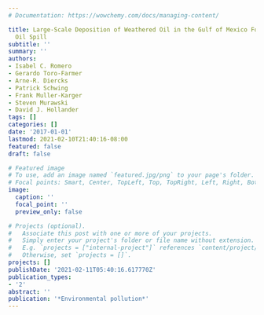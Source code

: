 ```yaml
---
# Documentation: https://wowchemy.com/docs/managing-content/

title: Large-Scale Deposition of Weathered Oil in the Gulf of Mexico Following a Deep-Water
  Oil Spill
subtitle: ''
summary: ''
authors:
- Isabel C. Romero
- Gerardo Toro-Farmer
- Arne-R. Diercks
- Patrick Schwing
- Frank Muller-Karger
- Steven Murawski
- David J. Hollander
tags: []
categories: []
date: '2017-01-01'
lastmod: 2021-02-10T21:40:16-08:00
featured: false
draft: false

# Featured image
# To use, add an image named `featured.jpg/png` to your page's folder.
# Focal points: Smart, Center, TopLeft, Top, TopRight, Left, Right, BottomLeft, Bottom, BottomRight.
image:
  caption: ''
  focal_point: ''
  preview_only: false

# Projects (optional).
#   Associate this post with one or more of your projects.
#   Simply enter your project's folder or file name without extension.
#   E.g. `projects = ["internal-project"]` references `content/project/deep-learning/index.md`.
#   Otherwise, set `projects = []`.
projects: []
publishDate: '2021-02-11T05:40:16.617770Z'
publication_types:
- '2'
abstract: ''
publication: '*Environmental pollution*'
---
```

